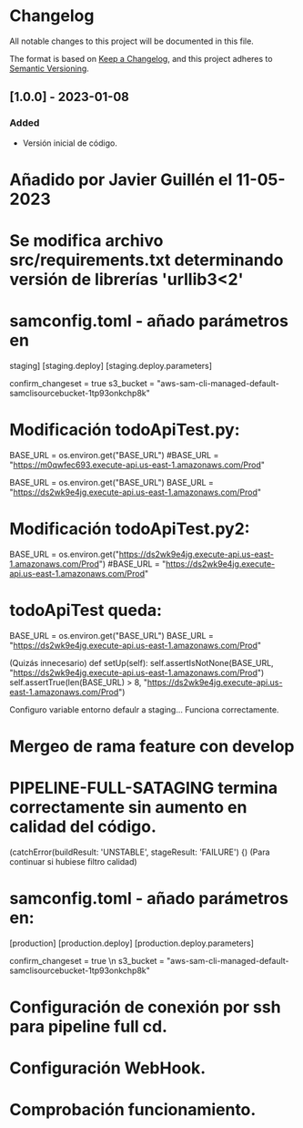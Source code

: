 # Changelog
All notable changes to this project will be documented in this file.

The format is based on [Keep a Changelog](https://keepachangelog.com/en/1.0.0/),
and this project adheres to [Semantic Versioning](https://semver.org/spec/v2.0.0.html).

## [1.0.0] - 2023-01-08
### Added
- Versión inicial de código.

# Añadido por Javier Guillén el 11-05-2023

# Se modifica archivo src/requirements.txt determinando versión de librerías 'urllib3<2'

# samconfig.toml - añado parámetros en 
 staging]
 [staging.deploy]
 [staging.deploy.parameters]

confirm_changeset = true
s3_bucket = "aws-sam-cli-managed-default-samclisourcebucket-1tp93onkchp8k"


# Modificación todoApiTest.py:
BASE_URL = os.environ.get("BASE_URL")
#BASE_URL = "https://m0qwfec693.execute-api.us-east-1.amazonaws.com/Prod"

BASE_URL = os.environ.get("BASE_URL")
BASE_URL = "https://ds2wk9e4jg.execute-api.us-east-1.amazonaws.com/Prod"

# Modificación todoApiTest.py2:
BASE_URL = os.environ.get("https://ds2wk9e4jg.execute-api.us-east-1.amazonaws.com/Prod")
#BASE_URL = "https://ds2wk9e4jg.execute-api.us-east-1.amazonaws.com/Prod"

# todoApiTest queda:
BASE_URL = os.environ.get("BASE_URL")
BASE_URL = "https://ds2wk9e4jg.execute-api.us-east-1.amazonaws.com/Prod"

(Quizás innecesario)
def setUp(self):
        self.assertIsNotNone(BASE_URL, "https://ds2wk9e4jg.execute-api.us-east-1.amazonaws.com/Prod")
        self.assertTrue(len(BASE_URL) > 8, "https://ds2wk9e4jg.execute-api.us-east-1.amazonaws.com/Prod")
        
Configuro variable entorno defaulr a staging...
Funciona correctamente.

# Mergeo de rama feature con develop

# PIPELINE-FULL-SATAGING termina correctamente sin aumento en calidad del código.
(catchError(buildResult: 'UNSTABLE', stageResult: 'FAILURE') {)  (Para continuar si hubiese filtro calidad)

# samconfig.toml - añado parámetros en:
[production] 
[production.deploy] 
[production.deploy.parameters]

confirm_changeset = true \n 
s3_bucket = "aws-sam-cli-managed-default-samclisourcebucket-1tp93onkchp8k"

# Configuración de conexión por ssh para pipeline full cd.
# Configuración WebHook.
# Comprobación funcionamiento.

